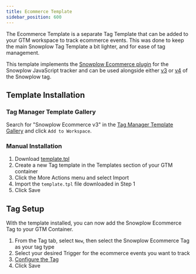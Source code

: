 ```yaml
---
title: Ecommerce Template
sidebar_position: 600
---
```


The Ecommerce Template is a separate Tag Template that can be added to your GTM workspace to track ecommerce events. This was done to keep the main Snowplow Tag Template a bit lighter, and for ease of tag management.

This template implements the [Snowplow Ecommerce plugin](/docs/sources/trackers/google-tag-manager/ecommerce-tag-template/index.md) for the Snowplow JavaScript tracker and can be used alongside either [v3](/docs/sources/trackers/google-tag-manager/previous-versions/index.md) or [v4](/docs/sources/trackers/google-tag-manager/index.md) of the Snowplow tag.



## Template Installation

### Tag Manager Template Gallery

Search for "Snowplow Ecommerce v3" in the [Tag Manager Template Gallery](https://tagmanager.google.com/gallery/#/owners/snowplow/templates/snowplow-gtm-tag-template-ecommerce-v3) and click `Add to Workspace`.

### Manual Installation

1. Download [template.tpl](https://github.com/snowplow/snowplow-gtm-tag-template-ecommerce-v3)
2. Create a new Tag template in the Templates section of your GTM container
3. Click the More Actions menu and select Import
4. Import the `template.tpl` file downloaded in Step 1
5. Click Save

## Tag Setup

With the template installed, you can now add the Snowplow Ecommerce Tag to your GTM Container.

1. From the Tag tab, select `New`, then select the Snowplow Ecommerce Tag as your tag type
2. Select your desired Trigger for the ecommerce events you want to track
3. [Configure the Tag](/docs/sources/trackers/google-tag-manager/ecommerce-tag-template/configuration/index.md)
4. Click Save
